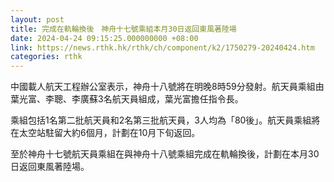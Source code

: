 ```yaml
---
layout: post
title: 完成在軌輪換後　神舟十七號乘組本月30日返回東風著陸場
date: 2024-04-24 09:15:25.000000000 +08:00
link: https://news.rthk.hk/rthk/ch/component/k2/1750279-20240424.htm
categories: rthk
---
```


中國載人航天工程辦公室表示，神舟十八號將在明晚8時59分發射。航天員乘組由葉光富、李聰、李廣蘇3名航天員組成，葉光富擔任指令長。

乘組包括1名第二批航天員和2名第三批航天員，3人均為「80後」。航天員乘組將在太空站駐留大約6個月，計劃在10月下旬返回。

至於神舟十七號航天員乘組在與神舟十八號乘組完成在軌輪換後，計劃在本月30日返回東風著陸場。
